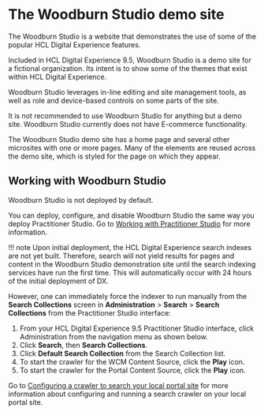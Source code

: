 # The Woodburn Studio demo site

The Woodburn Studio is a website that demonstrates the use of some of the popular HCL Digital Experience features.

Included in HCL Digital Experience 9.5, Woodburn Studio is a demo site for a fictional organization. Its intent is to show some of the themes that exist within HCL Digital Experience.

Woodburn Studio leverages in-line editing and site management tools, as well as role and device-based controls on some parts of the site.

It is not recommended to use Woodburn Studio for anything but a demo site. Woodburn Studio currently does not have E-commerce functionality.

The Woodburn Studio demo site has a home page and several other microsites with one or more pages. Many of the elements are reused across the demo site, which is styled for the page on which they appear.

## Working with Woodburn Studio

Woodburn Studio is not deployed by default.

You can deploy, configure, and disable Woodburn Studio the same way you deploy Practitioner Studio. Go to [Working with Practitioner Studio](../practitioner_studio/working_with_ps/index.md) for more information.

!!! note
    Upon initial deployment, the HCL Digital Experience search indexes are not yet built. Therefore, search will not yield results for pages and content in the Woodburn Studio demonstration site until the search indexing services have run the first time. This will automatically occur with 24 hours of the initial deployment of DX.

However, one can immediately force the indexer to run manually from the **Search Collections** screen in **Administration** \> **Search** \> **Search Collections** from the Practitioner Studio interface:

1.  From your HCL Digital Experience 9.5 Practitioner Studio interface, click Administration from the navigation menu as shown below.
2.  Click **Search**, then **Search Collections**.
3.  Click **Default Search Collection** from the Search Collection list.
4.  To start the crawler for the WCM Content Source, click the **Play** icon.
5.  To start the crawler for the Portal Content Source, click the **Play** icon.

Go to [Configuring a crawler to search your local portal site](../search/searching_local_portal/srccrwlindxsite.md) for more information about configuring and running a search crawler on your local portal site.

<!-- 
-   **[Filtering the Results of a WCM Navigator Component](../woodburn_studio/woodburn_studio_filtering_WCM.md)**  
This document helps to filter navigator component results and use the Woodburn Studio site as an example of when this type of filtering might be needed.
-   **[Update of Woodburn pages optional](../woodburn_studio/update_pages_optional.md)**  -->



